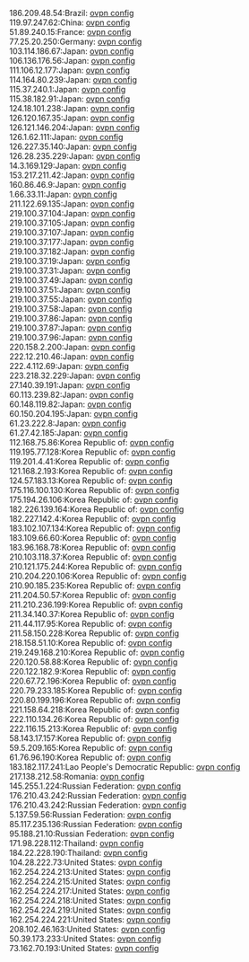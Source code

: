 186.209.48.54:Brazil: [ovpn config](vpn/186_209_48_54.ovpn)  
119.97.247.62:China: [ovpn config](vpn/119_97_247_62.ovpn)  
51.89.240.15:France: [ovpn config](vpn/51_89_240_15.ovpn)  
77.25.20.250:Germany: [ovpn config](vpn/77_25_20_250.ovpn)  
103.114.186.67:Japan: [ovpn config](vpn/103_114_186_67.ovpn)  
106.136.176.56:Japan: [ovpn config](vpn/106_136_176_56.ovpn)  
111.106.12.177:Japan: [ovpn config](vpn/111_106_12_177.ovpn)  
114.164.80.239:Japan: [ovpn config](vpn/114_164_80_239.ovpn)  
115.37.240.1:Japan: [ovpn config](vpn/115_37_240_1.ovpn)  
115.38.182.91:Japan: [ovpn config](vpn/115_38_182_91.ovpn)  
124.18.101.238:Japan: [ovpn config](vpn/124_18_101_238.ovpn)  
126.120.167.35:Japan: [ovpn config](vpn/126_120_167_35.ovpn)  
126.121.146.204:Japan: [ovpn config](vpn/126_121_146_204.ovpn)  
126.1.62.111:Japan: [ovpn config](vpn/126_1_62_111.ovpn)  
126.227.35.140:Japan: [ovpn config](vpn/126_227_35_140.ovpn)  
126.28.235.229:Japan: [ovpn config](vpn/126_28_235_229.ovpn)  
14.3.169.129:Japan: [ovpn config](vpn/14_3_169_129.ovpn)  
153.217.211.42:Japan: [ovpn config](vpn/153_217_211_42.ovpn)  
160.86.46.9:Japan: [ovpn config](vpn/160_86_46_9.ovpn)  
1.66.33.11:Japan: [ovpn config](vpn/1_66_33_11.ovpn)  
211.122.69.135:Japan: [ovpn config](vpn/211_122_69_135.ovpn)  
219.100.37.104:Japan: [ovpn config](vpn/219_100_37_104.ovpn)  
219.100.37.105:Japan: [ovpn config](vpn/219_100_37_105.ovpn)  
219.100.37.107:Japan: [ovpn config](vpn/219_100_37_107.ovpn)  
219.100.37.177:Japan: [ovpn config](vpn/219_100_37_177.ovpn)  
219.100.37.182:Japan: [ovpn config](vpn/219_100_37_182.ovpn)  
219.100.37.19:Japan: [ovpn config](vpn/219_100_37_19.ovpn)  
219.100.37.31:Japan: [ovpn config](vpn/219_100_37_31.ovpn)  
219.100.37.49:Japan: [ovpn config](vpn/219_100_37_49.ovpn)  
219.100.37.51:Japan: [ovpn config](vpn/219_100_37_51.ovpn)  
219.100.37.55:Japan: [ovpn config](vpn/219_100_37_55.ovpn)  
219.100.37.58:Japan: [ovpn config](vpn/219_100_37_58.ovpn)  
219.100.37.86:Japan: [ovpn config](vpn/219_100_37_86.ovpn)  
219.100.37.87:Japan: [ovpn config](vpn/219_100_37_87.ovpn)  
219.100.37.96:Japan: [ovpn config](vpn/219_100_37_96.ovpn)  
220.158.2.200:Japan: [ovpn config](vpn/220_158_2_200.ovpn)  
222.12.210.46:Japan: [ovpn config](vpn/222_12_210_46.ovpn)  
222.4.112.69:Japan: [ovpn config](vpn/222_4_112_69.ovpn)  
223.218.32.229:Japan: [ovpn config](vpn/223_218_32_229.ovpn)  
27.140.39.191:Japan: [ovpn config](vpn/27_140_39_191.ovpn)  
60.113.239.82:Japan: [ovpn config](vpn/60_113_239_82.ovpn)  
60.148.119.82:Japan: [ovpn config](vpn/60_148_119_82.ovpn)  
60.150.204.195:Japan: [ovpn config](vpn/60_150_204_195.ovpn)  
61.23.222.8:Japan: [ovpn config](vpn/61_23_222_8.ovpn)  
61.27.42.185:Japan: [ovpn config](vpn/61_27_42_185.ovpn)  
112.168.75.86:Korea Republic of: [ovpn config](vpn/112_168_75_86.ovpn)  
119.195.77.128:Korea Republic of: [ovpn config](vpn/119_195_77_128.ovpn)  
119.201.4.41:Korea Republic of: [ovpn config](vpn/119_201_4_41.ovpn)  
121.168.2.193:Korea Republic of: [ovpn config](vpn/121_168_2_193.ovpn)  
124.57.183.13:Korea Republic of: [ovpn config](vpn/124_57_183_13.ovpn)  
175.116.100.130:Korea Republic of: [ovpn config](vpn/175_116_100_130.ovpn)  
175.194.26.106:Korea Republic of: [ovpn config](vpn/175_194_26_106.ovpn)  
182.226.139.164:Korea Republic of: [ovpn config](vpn/182_226_139_164.ovpn)  
182.227.142.4:Korea Republic of: [ovpn config](vpn/182_227_142_4.ovpn)  
183.102.107.134:Korea Republic of: [ovpn config](vpn/183_102_107_134.ovpn)  
183.109.66.60:Korea Republic of: [ovpn config](vpn/183_109_66_60.ovpn)  
183.96.168.78:Korea Republic of: [ovpn config](vpn/183_96_168_78.ovpn)  
210.103.118.37:Korea Republic of: [ovpn config](vpn/210_103_118_37.ovpn)  
210.121.175.244:Korea Republic of: [ovpn config](vpn/210_121_175_244.ovpn)  
210.204.220.106:Korea Republic of: [ovpn config](vpn/210_204_220_106.ovpn)  
210.90.185.235:Korea Republic of: [ovpn config](vpn/210_90_185_235.ovpn)  
211.204.50.57:Korea Republic of: [ovpn config](vpn/211_204_50_57.ovpn)  
211.210.236.199:Korea Republic of: [ovpn config](vpn/211_210_236_199.ovpn)  
211.34.140.37:Korea Republic of: [ovpn config](vpn/211_34_140_37.ovpn)  
211.44.117.95:Korea Republic of: [ovpn config](vpn/211_44_117_95.ovpn)  
211.58.150.228:Korea Republic of: [ovpn config](vpn/211_58_150_228.ovpn)  
218.158.51.10:Korea Republic of: [ovpn config](vpn/218_158_51_10.ovpn)  
219.249.168.210:Korea Republic of: [ovpn config](vpn/219_249_168_210.ovpn)  
220.120.58.88:Korea Republic of: [ovpn config](vpn/220_120_58_88.ovpn)  
220.122.182.9:Korea Republic of: [ovpn config](vpn/220_122_182_9.ovpn)  
220.67.72.196:Korea Republic of: [ovpn config](vpn/220_67_72_196.ovpn)  
220.79.233.185:Korea Republic of: [ovpn config](vpn/220_79_233_185.ovpn)  
220.80.199.196:Korea Republic of: [ovpn config](vpn/220_80_199_196.ovpn)  
221.158.64.218:Korea Republic of: [ovpn config](vpn/221_158_64_218.ovpn)  
222.110.134.26:Korea Republic of: [ovpn config](vpn/222_110_134_26.ovpn)  
222.116.15.213:Korea Republic of: [ovpn config](vpn/222_116_15_213.ovpn)  
58.143.17.157:Korea Republic of: [ovpn config](vpn/58_143_17_157.ovpn)  
59.5.209.165:Korea Republic of: [ovpn config](vpn/59_5_209_165.ovpn)  
61.76.96.190:Korea Republic of: [ovpn config](vpn/61_76_96_190.ovpn)  
183.182.117.241:Lao People's Democratic Republic: [ovpn config](vpn/183_182_117_241.ovpn)  
217.138.212.58:Romania: [ovpn config](vpn/217_138_212_58.ovpn)  
145.255.1.224:Russian Federation: [ovpn config](vpn/145_255_1_224.ovpn)  
176.210.43.242:Russian Federation: [ovpn config](vpn/176_210_43_242.ovpn)  
176.210.43.242:Russian Federation: [ovpn config](vpn/176_210_43_242.ovpn)  
5.137.59.56:Russian Federation: [ovpn config](vpn/5_137_59_56.ovpn)  
85.117.235.136:Russian Federation: [ovpn config](vpn/85_117_235_136.ovpn)  
95.188.21.10:Russian Federation: [ovpn config](vpn/95_188_21_10.ovpn)  
171.98.228.112:Thailand: [ovpn config](vpn/171_98_228_112.ovpn)  
184.22.228.190:Thailand: [ovpn config](vpn/184_22_228_190.ovpn)  
104.28.222.73:United States: [ovpn config](vpn/104_28_222_73.ovpn)  
162.254.224.213:United States: [ovpn config](vpn/162_254_224_213.ovpn)  
162.254.224.215:United States: [ovpn config](vpn/162_254_224_215.ovpn)  
162.254.224.217:United States: [ovpn config](vpn/162_254_224_217.ovpn)  
162.254.224.218:United States: [ovpn config](vpn/162_254_224_218.ovpn)  
162.254.224.219:United States: [ovpn config](vpn/162_254_224_219.ovpn)  
162.254.224.221:United States: [ovpn config](vpn/162_254_224_221.ovpn)  
208.102.46.163:United States: [ovpn config](vpn/208_102_46_163.ovpn)  
50.39.173.233:United States: [ovpn config](vpn/50_39_173_233.ovpn)  
73.162.70.193:United States: [ovpn config](vpn/73_162_70_193.ovpn)  
